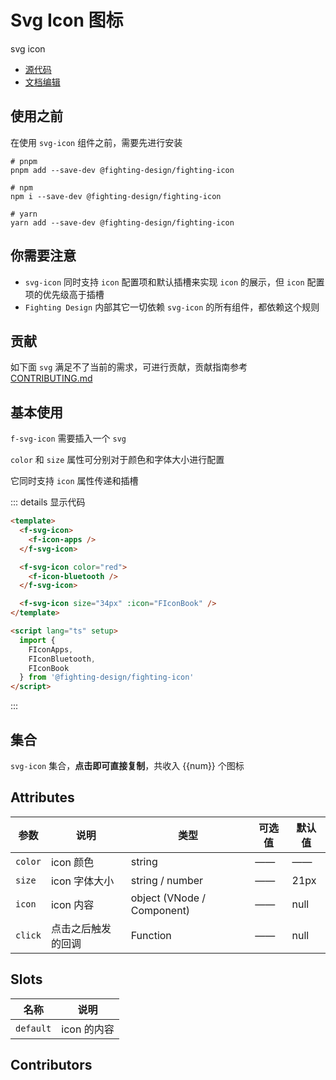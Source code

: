 # Svg Icon 图标

svg icon

- [源代码](https://github.com/FightingDesign/fighting-design/tree/master/packages/fighting-design/svg-icon)
- [文档编辑](https://github.com/FightingDesign/fighting-design/blob/master/docs/docs/components/svg-icon.md)

## 使用之前

在使用 `svg-icon` 组件之前，需要先进行安装

```shell
# pnpm
pnpm add --save-dev @fighting-design/fighting-icon

# npm
npm i --save-dev @fighting-design/fighting-icon

# yarn
yarn add --save-dev @fighting-design/fighting-icon
```

## 你需要注意

- `svg-icon` 同时支持 `icon` 配置项和默认插槽来实现 `icon` 的展示，但 `icon` 配置项的优先级高于插槽
- `Fighting Design` 内部其它一切依赖 `svg-icon` 的所有组件，都依赖这个规则

## 贡献

如下面 `svg` 满足不了当前的需求，可进行贡献，贡献指南参考 [CONTRIBUTING.md](https://github.com/FightingDesign/fighting-design/blob/master/packages/fighting-icon/CONTRIBUTING.md)

## 基本使用

`f-svg-icon` 需要插入一个 `svg`

`color` 和 `size` 属性可分别对于颜色和字体大小进行配置

它同时支持 `icon` 属性传递和插槽

<demo1-vue />

::: details 显示代码

```html
<template>
  <f-svg-icon>
    <f-icon-apps />
  </f-svg-icon>

  <f-svg-icon color="red">
    <f-icon-bluetooth />
  </f-svg-icon>

  <f-svg-icon size="34px" :icon="FIconBook" />
</template>

<script lang="ts" setup>
  import {
    FIconApps,
    FIconBluetooth,
    FIconBook
  } from '@fighting-design/fighting-icon'
</script>
```

:::

## 集合

`svg-icon` 集合，**点击即可直接复制**，共收入 {{num}} 个图标

<demo2-vue />

## Attributes

| 参数    | 说明               | 类型                       | 可选值 | 默认值 |
| ------- | ------------------ | -------------------------- | ------ | ------ |
| `color` | icon 颜色          | string                     | ——     | ——     |
| `size`  | icon 字体大小      | string / number            | ——     | 21px   |
| `icon`  | icon 内容          | object (VNode / Component) | ——     | null   |
| `click` | 点击之后触发的回调 | Function                   | ——     | null   |

## Slots

| 名称      | 说明        |
| --------- | ----------- |
| `default` | icon 的内容 |

## Contributors

<a href="https://github.com/Tyh2001" target="_blank">
  <f-avatar round src="https://avatars.githubusercontent.com/u/73180970?v=4" />
</a>

<script setup>
  import demo1Vue from './_demos/svg-icon/demo1.vue'
  import demo2Vue from './_demos/svg-icon/demo2.vue'
  import Svg from '@fighting-design/fighting-icon'

  const num = Object.keys(Svg).length
</script>
